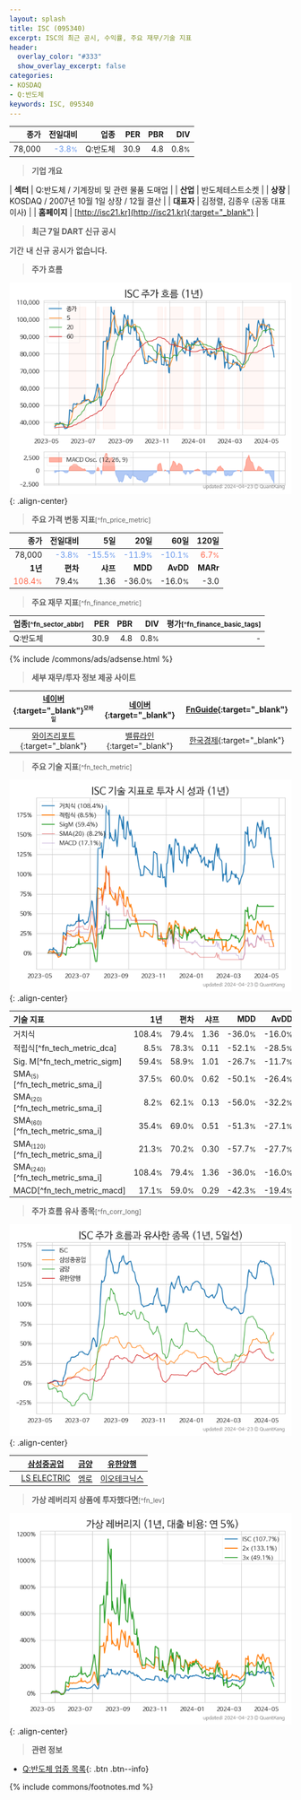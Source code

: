 ```yaml
---
layout: splash
title: ISC (095340)
excerpt: ISC의 최근 공시, 수익률, 주요 재무/기술 지표
header:
  overlay_color: "#333"
  show_overlay_excerpt: false
categories:
- KOSDAQ
- Q:반도체
keywords: ISC, 095340
---
```


| **종가** | **전일대비** | **업종** | **PER** | **PBR** | **DIV** |
| -------: | -----------: | -------: | ------: | ------: | ------: |
| 78,000 | <span style="color: cornflowerblue">-3.8<small>%</small></span> | Q:반도체 | 30.9 | 4.8 | 0.8<small>%</small> |

<!-- more -->


> **기업 개요**<a id="company"></a>

| <span style="white-space:nowrap;">**섹터**</span> | Q:반도체 / 기계장비 및 관련 물품 도매업 |
| <span style="white-space:nowrap;">**산업**</span> | 반도체테스트소켓 |
| <span style="white-space:nowrap;">**상장**</span> | KOSDAQ / 2007년 10월 1일 상장 / 12월 결산 |
| <span style="white-space:nowrap;">**대표자**</span> | 김정렬, 김종우 (공동 대표이사) |
| <span style="white-space:nowrap;">**홈페이지**</span> | [http://isc21.kr](http://isc21.kr){:target="_blank"} |


> **최근 7일 DART 신규 공시**<a id="dart"></a>

기간 내 신규 공시가 없습니다.


> **주가 흐름**<a id="price"></a>

![095340](/stock/images/095340.png){: .align-center}


> **주요 가격 변동 지표**<small>[^fn_price_metric]</small>

| **종가** | **전일대비** | **5일** | **20일** | **60일** | **120일** |
| -------: | -----------: | ------: | -------: | -------: | --------: |
| 78,000 | <span style="color: cornflowerblue">-3.8<small>%</small></span> | <span style="color: cornflowerblue">-15.5<small>%</small></span> | <span style="color: cornflowerblue">-11.9<small>%</small></span> | <span style="color: cornflowerblue">-10.1<small>%</small></span> | <span style="color: tomato">6.7<small>%</small></span> |
| **1년** | **편차** | **샤프** | **MDD** | **AvDD** | **MARr** |
| <span style="color: tomato">108.4<small>%</small></span> | 79.4<small>%</small> | 1.36 | -36.0<small>%</small> | -16.0<small>%</small> | -3.0 |


> **주요 재무 지표**<small>[^fn_finance_metric]</small>

| **업종**<small>[^fn_sector_abbr]</small> | **PER** | **PBR** | **DIV** | **평가**<small>[^fn_finance_basic_tags]</small> |
| :--------------------------------------- | ------: | ------: | ------: | ----------------------------------------------: |
| Q:반도체 | 30.9 | 4.8 | 0.8<small>%</small> | - |



{% include /commons/ads/adsense.html %}

> **세부 재무/투자 정보 제공 사이트**

| [네이버](https://m.stock.naver.com/domestic/stock/095340/finance/summary){:target="_blank"}<sup><small>모바일</small></sup> | [네이버](https://finance.naver.com/item/coinfo.naver?code=095340){:target="_blank"} | [FnGuide](https://comp.fnguide.com/SVO2/ASP/SVD_Invest.asp?gicode=A095340&MenuYn=Y){:target="_blank"} |
| :---: | :---: | :---: |
| [와이즈리포트](https://comp.wisereport.co.kr/company/c1040001.aspx?cmp_cd=095340){:target="_blank"} | [밸류라인](https://www.valueline.co.kr/finance/summary/095340){:target="_blank"} | [한국경제](https://markets.hankyung.com/stock/095340/financial-summary){:target="_blank"} |


> **주요 기술 지표**<small>[^fn_tech_metric]</small>


![095340](/stock/images/095340_tech.png){: .align-center}

| **기술 지표** | **1년** | **편차** | **샤프** | **MDD** | **AvDD** |
| :------------ | ------: | -----------: | -------: | ------: | -------: |
| 거치식 | 108.4<small>%</small> | 79.4<small>%</small> | 1.36 | -36.0<small>%</small> | -16.0<small>%</small> |
| 적립식[^fn_tech_metric_dca] | 8.5<small>%</small> | 78.3<small>%</small> | 0.11 | -52.1<small>%</small> | -28.5<small>%</small> |
| Sig. M[^fn_tech_metric_sigm] | 59.4<small>%</small> | 58.9<small>%</small> | 1.01 | -26.7<small>%</small> | -11.7<small>%</small> |
| SMA<small><sub>(5)</sub></small>[^fn_tech_metric_sma_i] | 37.5<small>%</small> | 60.0<small>%</small> | 0.62 | -50.1<small>%</small> | -26.4<small>%</small> |
| SMA<small><sub>(20)</sub></small>[^fn_tech_metric_sma_i] | 8.2<small>%</small> | 62.1<small>%</small> | 0.13 | -56.0<small>%</small> | -32.2<small>%</small> |
| SMA<small><sub>(60)</sub></small>[^fn_tech_metric_sma_i] | 35.4<small>%</small> | 69.0<small>%</small> | 0.51 | -51.3<small>%</small> | -27.1<small>%</small> |
| SMA<small><sub>(120)</sub></small>[^fn_tech_metric_sma_i] | 21.3<small>%</small> | 70.2<small>%</small> | 0.30 | -57.7<small>%</small> | -27.7<small>%</small> |
| SMA<small><sub>(240)</sub></small>[^fn_tech_metric_sma_i] | 108.4<small>%</small> | 79.4<small>%</small> | 1.36 | -36.0<small>%</small> | -16.0<small>%</small> |
| MACD[^fn_tech_metric_macd] | 17.1<small>%</small> | 59.0<small>%</small> | 0.29 | -42.3<small>%</small> | -19.4<small>%</small> |


> **주가 흐름 유사 종목**<a id="corr"></a><small>[^fn_corr_long]</small>

![095340](/stock/images/095340_corr.png){: .align-center}

|       | [삼성중공업](/010140/) | [금양](/001570/) | [유한양행](/000100/) |
| :---: | :------------------------------------: | :------------------------------------: | :------------------------------------: |
|       | [LS ELECTRIC](/010120/) | [엠로](/058970/) | [이오테크닉스](/039030/) |


> **가상 레버리지 상품에 투자했다면**<a id="2x"></a><small>[^fn_lev]</small>

![095340](/stock/images/095340_2x.png){: .align-center}


> **관련 정보**

- [Q:반도체 업종 목록](/stats/sector/kosdaq_업종_반도체_종목/){: .btn .btn--info}

{% include commons/footnotes.md %}